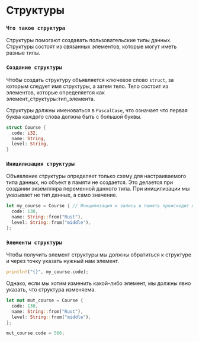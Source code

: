 # Структуры

### `Что такое структура`
Структуры помогают создавать пользовательские типы данных. Структуры состоят из связанных элементов, которые могут иметь разные типы.

### `Создание структуры`
Чтобы создать структуру объявляется ключевое слово `struct`, за которым следует имя структуры, а затем тело.
Тело состоит из элементов, которые определяется как элемент_структуры:тип_элемента.

Структуры должны именоваться в `PascalCase`, что означает что первая буква каждого слова должна быть с большой буквы.
```rust
struct Course {
  code: i32,
  name: String,
  level: String,
}
```

### `Иницилизация структуры`
Объявление структуры определяет только схему для настраиваемого типа данных, но объект в памяти не создается.
Это делается при создании экземпляра переменной данного типа. При иницилизации мы указывает не тип данных, а само значение.
```rust
let my_course = Course { // Иницилизация и запись в память происходит лишь на этом этапе
  code: 130,
  name: String::from("Rust"),
  level: String::from("middle"),
};
```

### `Элементы структуры`
Чтобы получить элемент структуры мы должны обратиться к структуре и через точку указать нужный нам элемент.
```rust
println!("{}", my_course.code);
```

Однако, если мы хотим изменить какой-либо элемент, мы должны явно указать, что структура изменяема.
```rust
let mut mut_course = Course {
  code: 130,
  name: String::from("Rust"),
  level: String::from("middle"),
};

mut_course.code = 566;
```